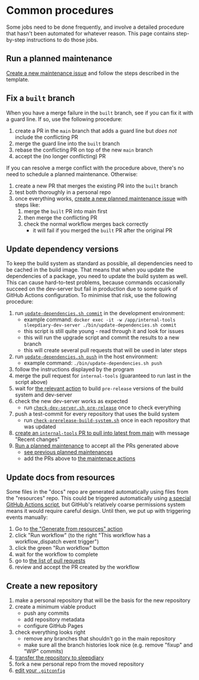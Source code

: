 # Common procedures

Some jobs need to be done frequently, and involve a detailed procedure that hasn't been automated for whatever reason.  This page contains step-by-step instructions to do those jobs.

## Run a planned maintenance

[Create a new maintenance issue](https://github.com/sleepdiary/internal-tools/issues/new?assignees=&labels=planned-maintenance&template=planned-maintenance.md&title=Planned+maintenance%3A+TODO%3A+purpose+of+this+maintenance) and follow the steps described in the template.

## Fix a `built` branch

When you have a merge failure in the `built` branch, see if you can fix it with a guard line.  If so, use the following procedure:

1. create a PR in the `main` branch that adds a guard line but *does not* include the conflicting PR
2. merge the guard line into the `built` branch
3. rebase the conflicting PR on top of the new `main` branch
4. accept the (no longer conflicting) PR

If you can resolve a merge conflict with the procedure above, there's no need to schedule a planned maintenance.  Otherwise:

1. create a new PR that merges the existing PR into the `built` branch
2. test both thoroughly in a personal repo
3. once everything works, [create a new planned maintenance issue](https://github.com/sleepdiary/internal-tools/issues/new?assignees=&labels=planned-maintenance&template=planned-maintenance.md&title=Planned+maintenance%3A+Fix+the+built+branch) with steps like:
   1. merge the `built` PR into main first
   2. then merge the conflicting PR
   3. check the normal workflow merges back correctly
      - it will fail if you merged the `built` PR after the original PR

## Update dependency versions

To keep the build system as standard as possible, all dependencies need to be cached in the build image.  That means that when you update the dependencies of a package, you need to update the build system as well.  This can cause hard-to-test problems, because commands occasionally succeed on the dev-server but fail in production due to some quirk of GitHub Actions configuration.  To minimise that risk, use the following procedure:

1. run [`update-dependencies.sh commit`](https://github.com/sleepdiary/internal-tools/blob/main/bin/update-dependencies.sh) in the development environment:
   * example command: `docker exec -it -w /app/internal-tools sleepdiary-dev-server ./bin/update-dependencies.sh commit`
   * this script is still quite young - read through it and look for issues
   * this will run the upgrade script and commit the results to a new branch
   * this will create several pull requests that will be used in later steps
2. run [`update-dependencies.sh push`](https://github.com/sleepdiary/internal-tools/blob/main/bin/update-dependencies.sh) in the host environment:
   * example command: `./bin/update-dependencies.sh push`
3. follow the instructions displayed by the program
4. merge the pull request for `internal-tools` (guaranteed to run last in the script above)
5. wait for [the relevant action](https://github.com/sleepdiary/internal-tools/actions/workflows/main.yml) to build `pre-release` versions of the build system and dev-server
6. check the new dev-server works as expected
   * run [`check-dev-server.sh pre-release`](https://github.com/sleepdiary/internal-tools/blob/main/bin/check-dev-server.sh) once to check everything
7. push a test-commit for every repository that uses the build system
   * run [`check-prerelease-build-system.sh`](https://github.com/sleepdiary/internal-tools/blob/main/bin/check-prerelease-build-system.sh) once in each repository that was updated
8. [create an `internal-tools` PR to pull into latest from main](https://github.com/sleepdiary/internal-tools/compare/latest...main?expand=1) with message "Recent changes"
9. [Run a planned maintenance](https://github.com/sleepdiary/internal-tools/issues/new?assignees=&labels=planned-maintenance&template=planned-maintenance.md&title=Planned+maintenance%3A+Update+dependencies+for+every+repository) to accept all the PRs generated above
   * [see previous planned maintenances](https://github.com/sleepdiary/internal-tools/issues?q=label%3Aplanned-maintenance)
   * add the PRs above to [the maintenace actions](https://github.com/sleepdiary/planned-maintenance-info/edit/main/index.js)

## Update docs from resources

Some files in the "docs" repo are generated automatically using files from the "resources" repo.  This could be triggered automatically using [a special GitHub Actions script](https://github.com/peter-evans/repository-dispatch), but GitHub's relatively coarse permissions system means it would require careful design.  Until then, we put up with triggering events manually:

1. Go to [the "Generate from resources" action](https://github.com/sleepdiary/docs/actions/workflows/generate-from-resources.yml)
2. click "Run workflow" (to the right "This workflow has a workflow_dispatch event trigger")
3. click the green "Run workflow" button
4. wait for the workflow to complete
5. go to [the list of pull requests](https://github.com/sleepdiary/docs/pulls)
6. review and accept the PR created by the workflow

## Create a new repository

1. make a personal repository that will be the basis for the new repository
2. create a minimum viable product
   * push any commits
   * add repository metadata
   * configure GitHub Pages
3. check everything looks right
   * remove any branches that shouldn't go in the main repository
   * make sure all the branch histories look nice (e.g. remove "fixup" and "WIP" commits)
4. [transfer the repository to sleepdiary](https://docs.github.com/en/repositories/creating-and-managing-repositories/transferring-a-repository)
5. fork a new personal repo from the moved repository
5. [edit your `.gitconfig`](./optimise-your-environment.html#git-repositories)
